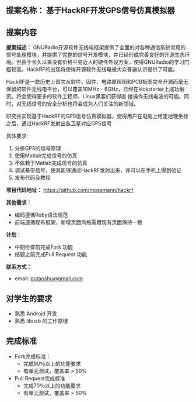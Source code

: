 
## 提案名称： 基于HackRF开发GPS信号仿真模拟器

## 提案内容

**提案描述：**
GNURadio开源软件无线电框架提供了全面的对各种通信系统常用的信号处理模块，并提供了完整的信号开发模块，并已经形成完善良好的开源生态环境。但由于长久以来没有价格平易近人的硬件外设方案，使得GNURadio的学习门槛较高。HackRF的出现将使得开源软件无线电被大众普遍认识提供了可能。

HackRF是一款历史上首次从软件、固件、电路原理图和PCB板图完全开源而毫无保留的软件无线电平台，可以覆盖10MHz - 6GHz，已经在kickstarter上成功融资。将会使得更多的软件工程师、Linux黑客们获得直
接操作无线电波的可能。同时，对无线信号的安全分析也将会成为人们关注的新领域。

研究并实现基于HackRF的GPS信号仿真模拟器，使得用户在电脑上给定地理坐标之后，通过HackRF发射出各卫星对应GPS信号

具体要求:

1. 分析GPS的信号原理
2. 使用Matlab完成信号的仿真
3. 不依赖于Matlab完成信号的仿真
4. 调试基带信号，使其能够通过HackRF发射出来，并可以在手机上得到验证
5. 发布代码及教程

**项目代码地址：**
<https://github.com/mossmann/hackrf>


**其他需求：**
* 编码遵循Ruby语法规范
* 前端遵循现有框架，新增页面风格需跟现有页面保持一致

**计划：**

* 中期检查前完成Fork 功能
* 结题之前完成Pull Request 功能

**联系方式：**

* email: <putaoshu@gmail.com>

## 对学生的要求

* 熟悉 Android 开发
* 熟悉 libusb 的工作原理

## 完成标准

* Fork完成标准：
	+ 完成90％以上的功能要求
	+ 有单元测试，覆盖率 > 50%
* Pull Request完成标准
	+ 完成70％以上的功能要求
	+ 有单元测试，覆盖率 > 50%
